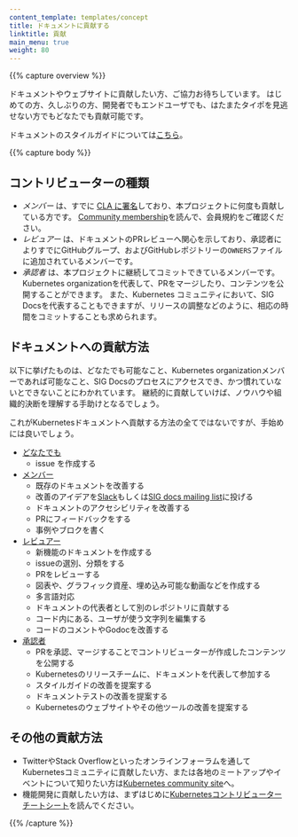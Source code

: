 ```yaml
---
content_template: templates/concept
title: ドキュメントに貢献する
linktitle: 貢献
main_menu: true
weight: 80
---
```


{{% capture overview %}}

ドキュメントやウェブサイトに貢献したい方、ご協力お待ちしています。
はじめての方、久しぶりの方、開発者でもエンドユーザでも、はたまたタイポを見逃せない方でもどなたでも貢献可能です。

ドキュメントのスタイルガイドについては[こちら](/docs/contribute/style/style-guide/)。

{{% capture body %}}

## コントリビューターの種類

- _メンバー_ は、すでに [CLA に署名](/docs/contribute/start#sign-the-cla)しており、本プロジェクトに何度も貢献している方です。
  [Community membership](https://github.com/kubernetes/community/blob/master/community-membership.md)を読んで、会員規約をご確認ください。
- _レビュアー_ は、ドキュメントのPRレビューへ関心を示しており、承認者によりすでにGitHubグループ、およびGitHubレポジトリーの`OWNERS`ファイルに追加されているメンバーです。
- _承認者_ は、本プロジェクトに継続してコミットできているメンバーです。Kubernetes organizationを代表して、PRをマージしたり、コンテンツを公開することができます。
  また、Kubernetes コミュニティにおいて、SIG Docsを代表することもできますが、リリースの調整などのように、相応の時間をコミットすることも求められます。

## ドキュメントへの貢献方法

以下に挙げたものは、どなたでも可能なこと、Kubernetes organizationメンバーであれば可能なこと、SIG Docsのプロセスにアクセスでき、かつ慣れていないとできないことにわかれています。
継続的に貢献していけば、ノウハウや組織的決断を理解する手助けとなるでしょう。

これがKubernetesドキュメントへ貢献する方法の全てではないですが、手始めには良いでしょう。

- [どなたでも](/docs/contribute/start/)
  - issue を作成する
- [メンバー](/docs/contribute/start/)
  - 既存のドキュメントを改善する
  - 改善のアイデアを[Slack](http://slack.k8s.io/)もしくは[SIG docs mailing list](https://groups.google.com/forum/#!forum/kubernetes-sig-docs)に投げる
  - ドキュメントのアクセシビリティを改善する
  - PRにフィードバックをする
  - 事例やブロクを書く
- [レビュアー](/docs/contribute/intermediate/)
  - 新機能のドキュメントを作成する
  - issueの選別、分類をする
  - PRをレビューする
  - 図表や、グラフィック資産、埋め込み可能な動画などを作成する
  - 多言語対応
  - ドキュメントの代表者として別のレポジトリに貢献する
  - コード内にある、ユーザが使う文字列を編集する
  - コードのコメントやGodocを改善する
- [承認者](/docs/contribute/advanced/)
  - PRを承認、マージすることでコントリビューターが作成したコンテンツを公開する
  - Kubernetesのリリースチームに、ドキュメントを代表して参加する
  - スタイルガイドの改善を提案する
  - ドキュメントテストの改善を提案する
  - Kubernetesのウェブサイトやその他ツールの改善を提案する


## その他の貢献方法

- TwitterやStack Overflowといったオンラインフォーラムを通してKubernetesコミュニティに貢献したい方、または各地のミートアップやイベントについて知りたい方は[Kubernetes community site](/community/)へ。
- 機能開発に貢献したい方は、まずはじめに[Kubernetesコントリビューターチートシート](https://github.com/kubernetes/community/blob/master/contributors/guide/contributor-cheatsheet/README-ja.md)を読んでください。

{{% /capture %}}
